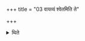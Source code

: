 +++
title = "03 वायव्यं श्वेतमिति ते"

+++

<details><summary>थिते</summary>

वायव्यं श्वेतमिति ते ब्राह्मणव्याख्याताः ३
</details>
